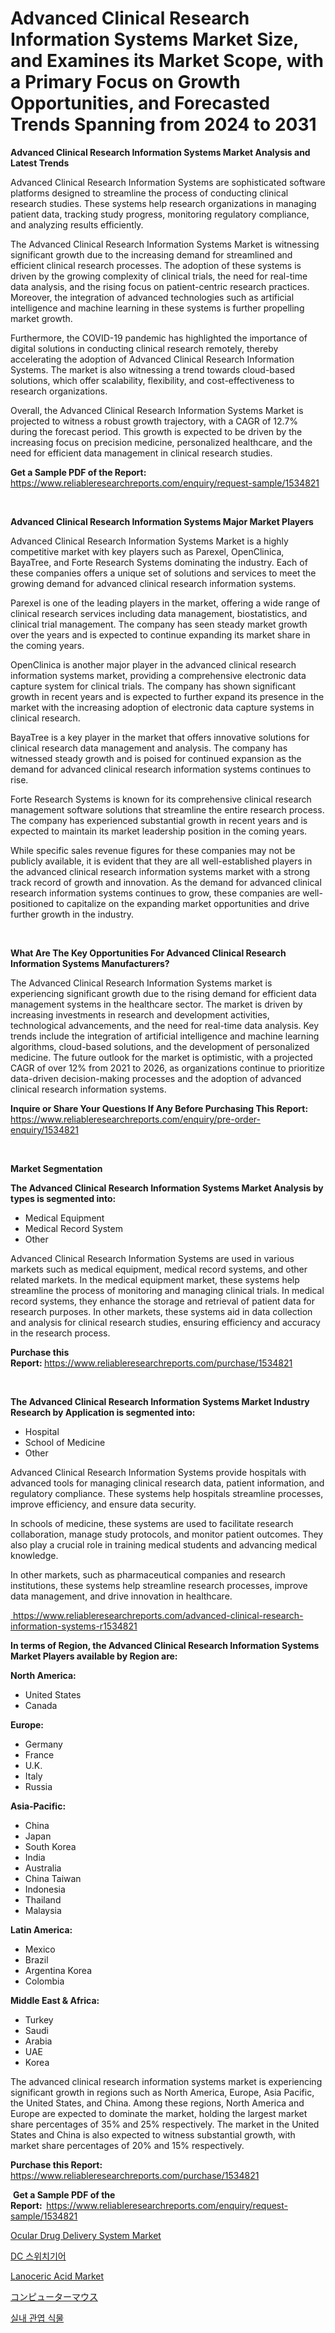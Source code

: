 <p><h1>Advanced Clinical Research Information Systems Market Size, and Examines its Market Scope, with a Primary Focus on Growth Opportunities, and Forecasted Trends Spanning from 2024 to 2031</h1></p><p><strong>Advanced Clinical Research Information Systems Market Analysis and Latest Trends</strong></p>
<p><p>Advanced Clinical Research Information Systems are sophisticated software platforms designed to streamline the process of conducting clinical research studies. These systems help research organizations in managing patient data, tracking study progress, monitoring regulatory compliance, and analyzing results efficiently.</p><p>The Advanced Clinical Research Information Systems Market is witnessing significant growth due to the increasing demand for streamlined and efficient clinical research processes. The adoption of these systems is driven by the growing complexity of clinical trials, the need for real-time data analysis, and the rising focus on patient-centric research practices. Moreover, the integration of advanced technologies such as artificial intelligence and machine learning in these systems is further propelling market growth.</p><p>Furthermore, the COVID-19 pandemic has highlighted the importance of digital solutions in conducting clinical research remotely, thereby accelerating the adoption of Advanced Clinical Research Information Systems. The market is also witnessing a trend towards cloud-based solutions, which offer scalability, flexibility, and cost-effectiveness to research organizations.</p><p>Overall, the Advanced Clinical Research Information Systems Market is projected to witness a robust growth trajectory, with a CAGR of 12.7% during the forecast period. This growth is expected to be driven by the increasing focus on precision medicine, personalized healthcare, and the need for efficient data management in clinical research studies.</p></p>
<p><strong>Get a Sample PDF of the Report:&nbsp;</strong> <a href="https://www.reliableresearchreports.com/enquiry/request-sample/1534821">https://www.reliableresearchreports.com/enquiry/request-sample/1534821</a></p>
<p>&nbsp;</p>
<p><strong>Advanced Clinical Research Information Systems Major Market Players</strong></p>
<p><p>Advanced Clinical Research Information Systems Market is a highly competitive market with key players such as Parexel, OpenClinica, BayaTree, and Forte Research Systems dominating the industry. Each of these companies offers a unique set of solutions and services to meet the growing demand for advanced clinical research information systems.</p><p>Parexel is one of the leading players in the market, offering a wide range of clinical research services including data management, biostatistics, and clinical trial management. The company has seen steady market growth over the years and is expected to continue expanding its market share in the coming years.</p><p>OpenClinica is another major player in the advanced clinical research information systems market, providing a comprehensive electronic data capture system for clinical trials. The company has shown significant growth in recent years and is expected to further expand its presence in the market with the increasing adoption of electronic data capture systems in clinical research.</p><p>BayaTree is a key player in the market that offers innovative solutions for clinical research data management and analysis. The company has witnessed steady growth and is poised for continued expansion as the demand for advanced clinical research information systems continues to rise.</p><p>Forte Research Systems is known for its comprehensive clinical research management software solutions that streamline the entire research process. The company has experienced substantial growth in recent years and is expected to maintain its market leadership position in the coming years.</p><p>While specific sales revenue figures for these companies may not be publicly available, it is evident that they are all well-established players in the advanced clinical research information systems market with a strong track record of growth and innovation. As the demand for advanced clinical research information systems continues to grow, these companies are well-positioned to capitalize on the expanding market opportunities and drive further growth in the industry.</p></p>
<p>&nbsp;</p>
<p><strong>What Are The Key Opportunities For Advanced Clinical Research Information Systems Manufacturers?</strong></p>
<p><p>The Advanced Clinical Research Information Systems market is experiencing significant growth due to the rising demand for efficient data management systems in the healthcare sector. The market is driven by increasing investments in research and development activities, technological advancements, and the need for real-time data analysis. Key trends include the integration of artificial intelligence and machine learning algorithms, cloud-based solutions, and the development of personalized medicine. The future outlook for the market is optimistic, with a projected CAGR of over 12% from 2021 to 2026, as organizations continue to prioritize data-driven decision-making processes and the adoption of advanced clinical research information systems.</p></p>
<p><strong>Inquire or Share Your Questions If Any Before Purchasing This Report:</strong> <a href="https://www.reliableresearchreports.com/enquiry/pre-order-enquiry/1534821">https://www.reliableresearchreports.com/enquiry/pre-order-enquiry/1534821</a></p>
<p>&nbsp;</p>
<p><strong>Market Segmentation</strong></p>
<p><strong>The Advanced Clinical Research Information Systems Market Analysis by types is segmented into:</strong></p>
<p><ul><li>Medical Equipment</li><li>Medical Record System</li><li>Other</li></ul></p>
<p><p>Advanced Clinical Research Information Systems are used in various markets such as medical equipment, medical record systems, and other related markets. In the medical equipment market, these systems help streamline the process of monitoring and managing clinical trials. In medical record systems, they enhance the storage and retrieval of patient data for research purposes. In other markets, these systems aid in data collection and analysis for clinical research studies, ensuring efficiency and accuracy in the research process.</p></p>
<p><strong>Purchase this Report:&nbsp;</strong><a href="https://www.reliableresearchreports.com/purchase/1534821">https://www.reliableresearchreports.com/purchase/1534821</a></p>
<p>&nbsp;</p>
<p><strong>The Advanced Clinical Research Information Systems Market Industry Research by Application is segmented into:</strong></p>
<p><ul><li>Hospital</li><li>School of Medicine</li><li>Other</li></ul></p>
<p><p>Advanced Clinical Research Information Systems provide hospitals with advanced tools for managing clinical research data, patient information, and regulatory compliance. These systems help hospitals streamline processes, improve efficiency, and ensure data security.</p><p>In schools of medicine, these systems are used to facilitate research collaboration, manage study protocols, and monitor patient outcomes. They also play a crucial role in training medical students and advancing medical knowledge.</p><p>In other markets, such as pharmaceutical companies and research institutions, these systems help streamline research processes, improve data management, and drive innovation in healthcare.</p></p>
<p><a href="https://www.reliableresearchreports.com/advanced-clinical-research-information-systems-r1534821">&nbsp;https://www.reliableresearchreports.com/advanced-clinical-research-information-systems-r1534821</a></p>
<p><strong>In terms of Region, the Advanced Clinical Research Information Systems Market Players available by Region are:</strong></p>
<p>
    <p> <strong> North America: </strong>
        <ul>
            <li>United States</li>
            <li>Canada</li>
        </ul>
        </p> 
    <p> <strong> Europe: </strong>
        <ul>
            <li>Germany</li>
            <li>France</li>
            <li>U.K.</li>
            <li>Italy</li>
            <li>Russia</li>
        </ul>
        </p> 
    <p> <strong> Asia-Pacific: </strong>
        <ul>
            <li>China</li>
            <li>Japan</li>
            <li>South Korea</li>
            <li>India</li>
            <li>Australia</li>
            <li>China Taiwan</li>
            <li>Indonesia</li>
            <li>Thailand</li>
            <li>Malaysia</li>
        </ul>
        </p> 
    <p> <strong> Latin America: </strong>
        <ul>
            <li>Mexico</li>
            <li>Brazil</li>
            <li>Argentina Korea</li>
            <li>Colombia</li>
        </ul>
        </p> 
    <p> <strong> Middle East & Africa: </strong>
        <ul>
            <li>Turkey</li>
            <li>Saudi</li>
            <li>Arabia</li>
            <li>UAE</li>
            <li>Korea</li>
        </ul>
    </p>
    </p>
<p><p>The advanced clinical research information systems market is experiencing significant growth in regions such as North America, Europe, Asia Pacific, the United States, and China. Among these regions, North America and Europe are expected to dominate the market, holding the largest market share percentages of 35% and 25% respectively. The market in the United States and China is also expected to witness substantial growth, with market share percentages of 20% and 15% respectively.</p></p>
<p><strong>Purchase this Report: </strong><a href="https://www.reliableresearchreports.com/purchase/1534821">https://www.reliableresearchreports.com/purchase/1534821</a></p>
<p>&nbsp;<strong>Get a Sample PDF of the Report:&nbsp;&nbsp;</strong><a href="https://www.reliableresearchreports.com/enquiry/request-sample/1534821">https://www.reliableresearchreports.com/enquiry/request-sample/1534821</a></p>
<p><strong></strong></p>
<p><p><a href="https://medium.com/@beaugrant95/ocular-drug-delivery-system-market-the-key-to-successful-business-strategy-forecast-till-2031-d941d2cf3d3f">Ocular Drug Delivery System Market</a></p><p><a href="https://medium.com/@ralphyjames/2024%EB%85%84%EB%B6%80%ED%84%B0-2031%EB%85%84%EA%B9%8C%EC%A7%80%EC%9D%98-%EA%B8%B0%EA%B0%84-%EB%8F%99%EC%95%88-dc-%EC%8A%A4%EC%9C%84%EC%B9%98%EA%B8%B0%EC%96%B4-%EC%8B%9C%EC%9E%A5-%EB%B6%84%EC%84%9D-%EB%B0%8F-%ED%81%AC%EA%B8%B0-%EC%A0%84%EB%A7%9D-eda5b0bdf260">DC 스위치기어</a></p><p><a href="https://issuu.com/reportprime-2/docs/lanoceric-acid-market-size-2030.pptx">Lanoceric Acid Market</a></p><p><a href="https://medium.com/@kaitlensen45645/%E3%82%B3%E3%83%B3%E3%83%94%E3%83%A5%E3%83%BC%E3%82%BF%E3%83%BC%E3%83%9E%E3%82%A6%E3%82%B9%E5%B8%82%E5%A0%B4%E3%81%AF%E5%B8%82%E5%A0%B4%E3%82%B7%E3%82%A7%E3%82%A2-%E5%B8%82%E5%A0%B4%E3%83%88%E3%83%AC%E3%83%B3%E3%83%89-%E5%B8%82%E5%A0%B4%E6%88%90%E9%95%B7%E3%81%AB%E9%96%A2%E3%81%99%E3%82%8B%E6%83%85%E5%A0%B1%E3%82%92%E6%8F%90%E4%BE%9B%E3%81%97%E3%81%BE%E3%81%99-e1a0e28b9178">コンピューターマウス</a></p><p><a href="https://medium.com/@bennyuigleyjks/2024-2031%EB%85%84%EA%B9%8C%EC%A7%80-%EC%98%88%EC%B8%A1%EB%90%9C-%EC%8B%A4%EB%82%B4-%ED%99%94%ED%9B%BC-%EC%8B%9C%EC%9E%A5-%EB%8F%99%ED%96%A5-%EB%B0%8F-%EC%8B%9C%EC%9E%A5-%EB%B6%84%EC%84%9D-e31ef7c57239">실내 관엽 식물</a></p></p>